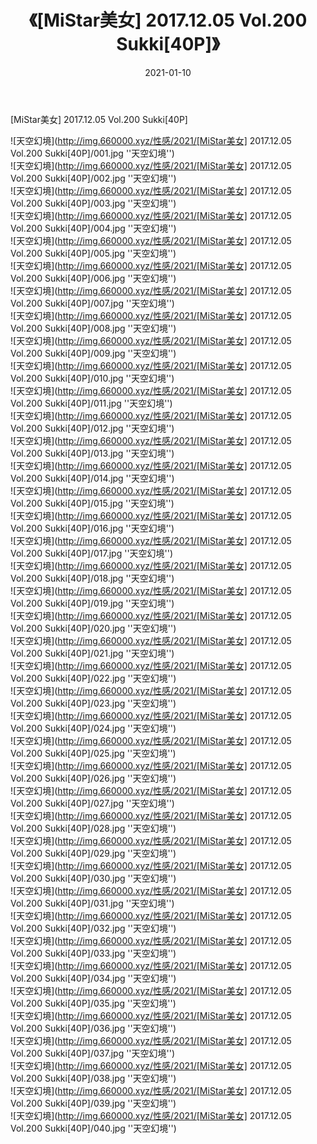 ﻿---
layout: post
title:  《[MiStar美女] 2017.12.05 Vol.200 Sukki[40P]》
date:   2021-01-10
img: http://img.660000.xyz/性感/2021/[MiStar美女] 2017.12.05 Vol.200 Sukki[40P]/000.jpg
categories: [美女, 性感, 泳衣]
---

[MiStar美女] 2017.12.05 Vol.200 Sukki[40P]



![天空幻境](http://img.660000.xyz/性感/2021/[MiStar美女] 2017.12.05 Vol.200 Sukki[40P]/001.jpg ''天空幻境'') <br>
![天空幻境](http://img.660000.xyz/性感/2021/[MiStar美女] 2017.12.05 Vol.200 Sukki[40P]/002.jpg ''天空幻境'') <br>
![天空幻境](http://img.660000.xyz/性感/2021/[MiStar美女] 2017.12.05 Vol.200 Sukki[40P]/003.jpg ''天空幻境'') <br>
![天空幻境](http://img.660000.xyz/性感/2021/[MiStar美女] 2017.12.05 Vol.200 Sukki[40P]/004.jpg ''天空幻境'') <br>
![天空幻境](http://img.660000.xyz/性感/2021/[MiStar美女] 2017.12.05 Vol.200 Sukki[40P]/005.jpg ''天空幻境'') <br>
![天空幻境](http://img.660000.xyz/性感/2021/[MiStar美女] 2017.12.05 Vol.200 Sukki[40P]/006.jpg ''天空幻境'') <br>
![天空幻境](http://img.660000.xyz/性感/2021/[MiStar美女] 2017.12.05 Vol.200 Sukki[40P]/007.jpg ''天空幻境'') <br>
![天空幻境](http://img.660000.xyz/性感/2021/[MiStar美女] 2017.12.05 Vol.200 Sukki[40P]/008.jpg ''天空幻境'') <br>
![天空幻境](http://img.660000.xyz/性感/2021/[MiStar美女] 2017.12.05 Vol.200 Sukki[40P]/009.jpg ''天空幻境'') <br>
![天空幻境](http://img.660000.xyz/性感/2021/[MiStar美女] 2017.12.05 Vol.200 Sukki[40P]/010.jpg ''天空幻境'') <br>
![天空幻境](http://img.660000.xyz/性感/2021/[MiStar美女] 2017.12.05 Vol.200 Sukki[40P]/011.jpg ''天空幻境'') <br>
![天空幻境](http://img.660000.xyz/性感/2021/[MiStar美女] 2017.12.05 Vol.200 Sukki[40P]/012.jpg ''天空幻境'') <br>
![天空幻境](http://img.660000.xyz/性感/2021/[MiStar美女] 2017.12.05 Vol.200 Sukki[40P]/013.jpg ''天空幻境'') <br>
![天空幻境](http://img.660000.xyz/性感/2021/[MiStar美女] 2017.12.05 Vol.200 Sukki[40P]/014.jpg ''天空幻境'') <br>
![天空幻境](http://img.660000.xyz/性感/2021/[MiStar美女] 2017.12.05 Vol.200 Sukki[40P]/015.jpg ''天空幻境'') <br>
![天空幻境](http://img.660000.xyz/性感/2021/[MiStar美女] 2017.12.05 Vol.200 Sukki[40P]/016.jpg ''天空幻境'') <br>
![天空幻境](http://img.660000.xyz/性感/2021/[MiStar美女] 2017.12.05 Vol.200 Sukki[40P]/017.jpg ''天空幻境'') <br>
![天空幻境](http://img.660000.xyz/性感/2021/[MiStar美女] 2017.12.05 Vol.200 Sukki[40P]/018.jpg ''天空幻境'') <br>
![天空幻境](http://img.660000.xyz/性感/2021/[MiStar美女] 2017.12.05 Vol.200 Sukki[40P]/019.jpg ''天空幻境'') <br>
![天空幻境](http://img.660000.xyz/性感/2021/[MiStar美女] 2017.12.05 Vol.200 Sukki[40P]/020.jpg ''天空幻境'') <br>
![天空幻境](http://img.660000.xyz/性感/2021/[MiStar美女] 2017.12.05 Vol.200 Sukki[40P]/021.jpg ''天空幻境'') <br>
![天空幻境](http://img.660000.xyz/性感/2021/[MiStar美女] 2017.12.05 Vol.200 Sukki[40P]/022.jpg ''天空幻境'') <br>
![天空幻境](http://img.660000.xyz/性感/2021/[MiStar美女] 2017.12.05 Vol.200 Sukki[40P]/023.jpg ''天空幻境'') <br>
![天空幻境](http://img.660000.xyz/性感/2021/[MiStar美女] 2017.12.05 Vol.200 Sukki[40P]/024.jpg ''天空幻境'') <br>
![天空幻境](http://img.660000.xyz/性感/2021/[MiStar美女] 2017.12.05 Vol.200 Sukki[40P]/025.jpg ''天空幻境'') <br>
![天空幻境](http://img.660000.xyz/性感/2021/[MiStar美女] 2017.12.05 Vol.200 Sukki[40P]/026.jpg ''天空幻境'') <br>
![天空幻境](http://img.660000.xyz/性感/2021/[MiStar美女] 2017.12.05 Vol.200 Sukki[40P]/027.jpg ''天空幻境'') <br>
![天空幻境](http://img.660000.xyz/性感/2021/[MiStar美女] 2017.12.05 Vol.200 Sukki[40P]/028.jpg ''天空幻境'') <br>
![天空幻境](http://img.660000.xyz/性感/2021/[MiStar美女] 2017.12.05 Vol.200 Sukki[40P]/029.jpg ''天空幻境'') <br>
![天空幻境](http://img.660000.xyz/性感/2021/[MiStar美女] 2017.12.05 Vol.200 Sukki[40P]/030.jpg ''天空幻境'') <br>
![天空幻境](http://img.660000.xyz/性感/2021/[MiStar美女] 2017.12.05 Vol.200 Sukki[40P]/031.jpg ''天空幻境'') <br>
![天空幻境](http://img.660000.xyz/性感/2021/[MiStar美女] 2017.12.05 Vol.200 Sukki[40P]/032.jpg ''天空幻境'') <br>
![天空幻境](http://img.660000.xyz/性感/2021/[MiStar美女] 2017.12.05 Vol.200 Sukki[40P]/033.jpg ''天空幻境'') <br>
![天空幻境](http://img.660000.xyz/性感/2021/[MiStar美女] 2017.12.05 Vol.200 Sukki[40P]/034.jpg ''天空幻境'') <br>
![天空幻境](http://img.660000.xyz/性感/2021/[MiStar美女] 2017.12.05 Vol.200 Sukki[40P]/035.jpg ''天空幻境'') <br>
![天空幻境](http://img.660000.xyz/性感/2021/[MiStar美女] 2017.12.05 Vol.200 Sukki[40P]/036.jpg ''天空幻境'') <br>
![天空幻境](http://img.660000.xyz/性感/2021/[MiStar美女] 2017.12.05 Vol.200 Sukki[40P]/037.jpg ''天空幻境'') <br>
![天空幻境](http://img.660000.xyz/性感/2021/[MiStar美女] 2017.12.05 Vol.200 Sukki[40P]/038.jpg ''天空幻境'') <br>
![天空幻境](http://img.660000.xyz/性感/2021/[MiStar美女] 2017.12.05 Vol.200 Sukki[40P]/039.jpg ''天空幻境'') <br>
![天空幻境](http://img.660000.xyz/性感/2021/[MiStar美女] 2017.12.05 Vol.200 Sukki[40P]/040.jpg ''天空幻境'') <br>